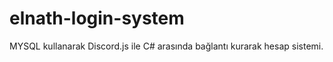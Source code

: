 # elnath-login-system


MYSQL kullanarak Discord.js ile C# arasında bağlantı kurarak hesap sistemi.
